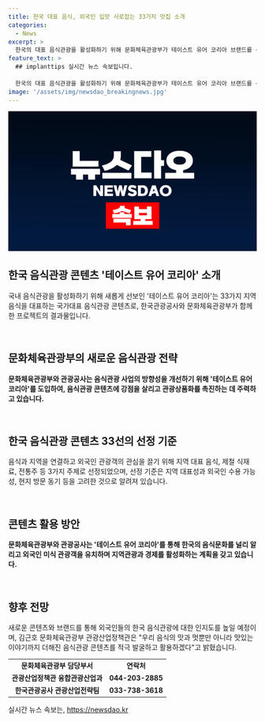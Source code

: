 ```yaml
---
title: 한국 대표 음식, 외국인 입맛 사로잡는 33가지 맛집 소개
categories:
  - News
excerpt: >
  한국의 대표 음식관광을 활성화하기 위해 문화체육관광부가 테이스트 유어 코리아 브랜드를 선보였다. 국가대표 음식관광 콘텐츠 33선으로는 부산 돼지국밥, 수원 왕갈비, 통영 굴, 홍성 새조개, 안동 소주, 양평 막걸리 등 33가지 음식이 선택되었다. 이 콘텐츠를 통해 음식을 통한 지역 관광 및 경제 활성화를 촉진하고 외국인 미식 관광객을 유치하는 계획이다. 테이스트 유어 코리아는 색다른 음식관광 콘텐츠를 발굴하고 활용해 나갈 예정이다.
feature_text: >
  ## implanttips 실시간 뉴스 속보입니다.

  한국의 대표 음식관광을 활성화하기 위해 문화체육관광부가 테이스트 유어 코리아 브랜드를 선보였다. 국가대표 음식관광 콘텐츠 33선으로는 부산 돼지국밥, 수원 왕갈비, 통영 굴, 홍성 새조개, 안동 소주, 양평 막걸리 등 33가지 음식이 선택되었다. 이 콘텐츠를 통해 음식을 통한 지역 관광 및 경제 활성화를 촉진하고 외국인 미식 관광객을 유치하는 계획이다. 테이스트 유어 코리아는 색다른 음식관광 콘텐츠를 발굴하고 활용해 나갈 예정이다.
image: '/assets/img/newsdao_breakingnews.jpg'
---
```


<p><img src="/assets/img/newsdao_breakingnews.jpg" alt="implanttips 속보" /></p>

<h2 data-ke-size="size26">한국 음식관광 콘텐츠 '테이스트 유어 코리아' 소개</h2>

<p>국내 음식관광을 활성화하기 위해 새롭게 선보인 '테이스트 유어 코리아'는 33가지 지역 음식을 대표하는 국가대표 음식관광 콘텐츠로, 한국관광공사와 문화체육관광부가 함께한 프로젝트의 결과물입니다.</p>

<p data-ke-size="size16">&nbsp;</p>

<h2 data-ke-size="size24">문화체육관광부의 새로운 음식관광 전략</h2>

<p><strong>문화체육관광부와 관광공사는 음식관광 사업의 방향성을 개선하기 위해 '테이스트 유어 코리아'를 도입하여, 음식관광 콘텐츠에 강점을 살리고 관광상품화를 촉진하는 데 주력하고 있습니다.</strong></p>

<p data-ke-size="size16">&nbsp;</p>

<h2 data-ke-size="size24">한국 음식관광 콘텐츠 33선의 선정 기준</h2>

<p>음식과 지역을 연결하고 외국인 관광객의 관심을 끌기 위해 지역 대표 음식, 제철 식재료, 전통주 등 3가지 주제로 선정되었으며, 선정 기준은 지역 대표성과 외국인 수용 가능성, 현지 방문 동기 등을 고려한 것으로 알려져 있습니다.</p>

<p data-ke-size="size16">&nbsp;</p>

<h2 data-ke-size="size24">콘텐츠 활용 방안</h2>

<p><strong>문화체육관광부와 관광공사는 '테이스트 유어 코리아'를 통해 한국의 음식문화를 널리 알리고 외국인 미식 관광객을 유치하며 지역관광과 경제를 활성화하는 계획을 갖고 있습니다.</strong></p>

<p data-ke-size="size16">&nbsp;</p>

<h2 data-ke-size="size24">향후 전망</h2>

<p>새로운 콘텐츠와 브랜드를 통해 외국인들의 한국 음식관광에 대한 인지도를 높일 예정이며, 김근호 문화체육관광부 관광산업정책관은 "우리 음식의 맛과 멋뿐만 아니라 맛있는 이야기까지 더해진 음식관광 콘텐츠를 적극 발굴하고 활용하겠다"고 밝혔습니다. </p>

<table>
  <tbody>
    <tr>
      <td style="text-align: center; height: 17px;"><b>문화체육관광부 담당부서</b></td>
      <td style="text-align: center; height: 17px;"><b>연락처</b></td>
    </tr>
    <tr>
      <td style="text-align: center; height: 17px;"><b>관광산업정책관 융합관광산업과</b></td>
      <td style="text-align: center; height: 17px;"><b>044-203-2885</b></td>
    </tr>
    <tr>
      <td style="text-align: center; height: 17px;"><b>한국관광공사 관광산업전략팀</b></td>
      <td style="text-align: center; height: 17px;"><b>033-738-3618</b></td>
    </tr>
  </tbody>
</table>
실시간 뉴스 속보는, <a href="https://newsdao.kr" rel="dofollow">https://newsdao.kr</a>


